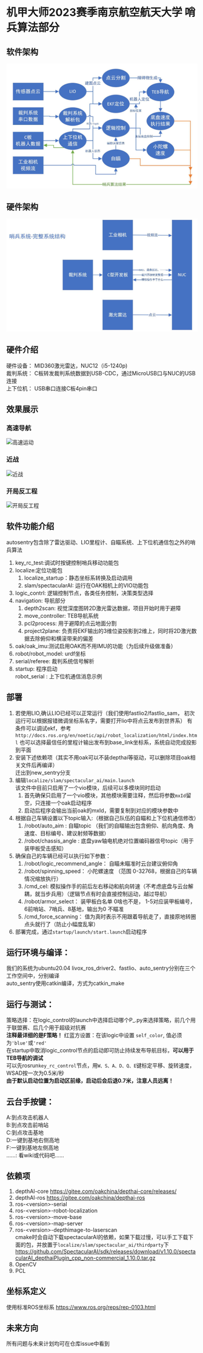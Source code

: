# 机甲大师2023赛季南京航空航天大学 哨兵算法部分

## 软件架构
![软件架构图](https://github.com/AbabalaT/autosentry/blob/new_sentry/%E7%A8%8B%E5%BA%8F%E6%A1%86%E5%9B%BE.jpg)
## 硬件架构
![硬件及信息流](https://github.com/AbabalaT/autosentry/blob/new_sentry/%E7%A1%AC%E4%BB%B6%E6%A1%86%E5%9B%BE.jpg)
## 硬件介绍
   硬件设备： MID360激光雷达，NUC12（i5-1240p)  
   裁判系统： C板转发裁判系统数据到USB-CDC，通过MicroUSB口与NUC的USB连接  
   上下位机： USB串口连接C板4pin串口
## 效果展示
### 高速导航
![高速运动](https://github.com/AbabalaT/autosentry/blob/new_sentry/gifs/%E9%AB%98%E9%80%9F%E8%BF%90%E5%8A%A8.gif)
### 近战
![近战](https://github.com/AbabalaT/autosentry/blob/new_sentry/gifs/%E8%BF%91%E6%88%98.gif)
### 开局反工程
![开局反工程](https://github.com/AbabalaT/autosentry/blob/new_sentry/gifs/%E5%BC%80%E5%B1%80%E5%8F%8D%E5%B7%A5%E7%A8%8B.gif)
## 软件功能介绍
   autosentry包含除了雷达驱动、LIO里程计、自瞄系统、上下位机通信包之外的哨兵算法
1. key_rc_test:调试时按键控制哨兵移动功能包
2. localize:定位功能包
   1. localize_startup：静态坐标系转换及启动调用
   2. slam/spectacularAI: 运行在OAK相机上的VIO功能包
3. logic_contrl: 逻辑控制节点，各类任务控制，决策类型选择
4. navigation: 导航部分
   1. depth2scan: 视觉深度图转2D激光雷达数据，项目开始时用于避障
   2. move_controller: TEB导航系统
   3. pcl2process: 用于避障的点云地面分割
   4. project2plane: 负责将EKF输出的3维位姿投影到2维上，同时将2D激光数据去除俯仰和横滚带来的偏差
5. oak/oak_imu:测试启用OAK而不用IMU的功能（为后续升级做准备）
6. robot/robot_model: urdf坐标
7. serial/referee: 裁判系统信号解析
8. startup: 程序启动  
robot_serial : 上下位机通信消息示例

## 部署
1. 若使用LIO,确认LIO已经可以正常运行（我们使用fastlio2/fastlio_sam， 初次运行可以根据报错微调坐标系名字，需要打开lio中将点云发布到世界系）
   有条件可以调试ekf，参考`http://docs.ros.org/en/noetic/api/robot_localization/html/index.html`
   也可以选择最信任的里程计输出发布到base_link坐标系，系统自动完成投影到平面  
2. 安装下述依赖项（其实不用oak可以不装depthai等驱动，可以删除项目oak相关文件后再编译）  
   迁出到new_sentry分支
3. 编辑`localize/slam/spectacular_ai/main.launch`  
   该文件中目前只启用了一个vio模块，后续可以多模块同时启动  
   1. 首先确保只启用了一个vio模块，其他模块需要注释，然后将参数`mxId`留空，只连接一个oak启动程序
   2. 启动后程序会输出当前oak的mxId，需要复制到对应的模块参数中
4. 根据自己车辆设置以下topic输入:（根据自己队伍的自瞄和上下位机通信修改）
   1. /robot/auto_aim      : 自瞄topic （我们的自瞄输出包含俯仰、航向角度、角速度、目标编号、建议射频等数据）
   2. /robot/chassis_angle : 底盘yaw轴电机绝对位置编码器信号topic（用于装甲板受击感知）
5. 确保自己的车辆已经可以执行如下参数：
   1. /robot/logic_recommend_angle： 自瞄未瞄准时云台建议俯仰角
   2. /robot/spinning_speed： 小陀螺速度 （范围 0-32768，根据自己的车辆情况缩放执行）
   3. /cmd_cel: 模拟操作手的前后左右移动和航向转速（不考虑底盘与云台解耦，就当步兵用）（逻辑节点有时会直接控制运动，越过导航）
   4. /robot/armor_select： 装甲板白名单 0啥也不是， 1-5对应装甲板编号， 6前哨站、7哨兵、8基地，输出为0 不瞄准
   5. /cmd_force_scanning： 值为真时表示不用跟着导航走了，直接原地转圈点头就行了（防止小幅度乱窜）
6. 部署完成，通过`startup/launch/start.launch`启动程序

## 运行环境与编译：
   我们的系统为ubuntu20.04
   livox_ros_driver2、fastlio、auto_sentry分别在三个工作空间中，分别编译  
   auto_sentry使用catkin编译，方式为catkin_make  

## 运行与测试：
   策略选择：在logic_control的launch中选择启动哪个P_.py来选择策略，前几个用于联盟赛、后几个用于超级对抗赛  
   **注释最详细的是F策略！**
   红蓝方设置：在该logic中设置 `self_color`, 值必须为`'blue'`或`'red'`  
   在startup中取消logic_control节点的启动即可防止持续发布导航目标，**可以用于TEB导航的调试**  
   可以先rosrun`key_rc_control`节点，用`W、S、A、D、Q、E`键标定平移、旋转速度，WSAD按一次为0.5米/秒  
   **由于默认启动位置为启动区前缘，启动后会后退0.7米，注意人员远离！**

## 云台手按键：
   A:到点攻击机器人  
   B:到点攻击前哨站  
   C:到点攻击基地  
   D:一键到基地右侧高地  
   F:一键到基地左侧高地  
   ......: 看wiki或代码吧......

## 依赖项
1. depthAI-core https://gitee.com/oakchina/depthai-core/releases/
2. depthAI-ros https://gitee.com/oakchina/depthai-ros
3. ros-\<version\>-serial
4. ros-\<version\>-robot-localization
5. ros-\<version\>-move-base
6. ros-\<version\>-map-server
7. ros-\<version\>-depthimage-to-laserscan  
   cmake时会自动下载spectacularAI的依赖，如果下载过慢，可以手工下载下面的包，并放置于`localize/slam/spectacular_ai/thirdparty`下  
   https://github.com/SpectacularAI/sdk/releases/download/v1.10.0/spectacularAI_depthaiPlugin_cpp_non-commercial_1.10.0.tar.gz  
8. OpenCV
9. PCL

## 坐标系定义
使用标准ROS坐标系 https://www.ros.org/reps/rep-0103.html

## 未来方向
所有问题与未来计划均可在仓库issue中看到
